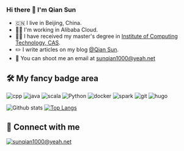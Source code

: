 ### Hi there :wave: I'm Qian Sun
* :cn: I live in Beijing, China.
* :man_technologist: I'm working in Alibaba Cloud.
* 👨‍🎓 I have received my master's degree in [Institute of Computing Technology, CAS](http://www.ict.ac.cn/).
* :pencil2: I write articles on my blog [@Qian Sun](https://dcoliversun.github.io).
* :email: You can shoot me an email at <sunqian1000@yeah.net>

## :hammer_and_wrench: My fancy badge area
![cpp](https://img.shields.io/badge/cpp%20-%23EE4088.svg?&style=for-the-badge&logo=cpp&logoColor=white) ![java](https://img.shields.io/badge/java%20-%23007396.svg?&style=for-the-badge&logo=java&logoColor=white) ![scala](https://img.shields.io/badge/scala%20-%23FF8840.svg?&style=for-the-badge&logo=scala&logoColor=white) ![Python](https://img.shields.io/badge/python%20-%232596ED.svg?&style=for-the-badge&logo=python&logoColor=white) ![docker](https://img.shields.io/badge/docker%20-%232496ED.svg?&style=for-the-badge&logo=docker&logoColor=white) ![spark](https://img.shields.io/badge/spark%20-%23CC0188.svg?&style=for-the-badge&logo=spark&logoColor=white) ![git](https://img.shields.io/badge/git%20-%23F05032.svg?&style=for-the-badge&logo=git&logoColor=white) ![hugo](https://img.shields.io/badge/hugo-%23FF4088.svg?&style=for-the-badge&logo=hugo&logoColor=white) 

![Github stats](https://github-readme-stats.vercel.app/api?username=DCOLIVERSUN&show_icons=true&include_all_commits=true&custom_title=Github%20Stats&count_private=true&line_height=20&include_all_commits=true&bg_color=00000000&text_color=777) [![Top Langs](https://github-readme-stats.vercel.app/api/top-langs/?username=DCOLIVERSUN&layout=compact&card_width=296&bg_color=00000000&text_color=777)](https://github.com/upagge/github-readme-stats)

## :call_me_hand: Connect with me
[![sunqian1000@yeah.net](https://img.shields.io/badge/sunqian1000@yeah.net%20-%23168DE2.svg?&style=for-the-badge&logo=mail.ru&logoColor=white)](mailto:sunqian1000@yeah.net) 
